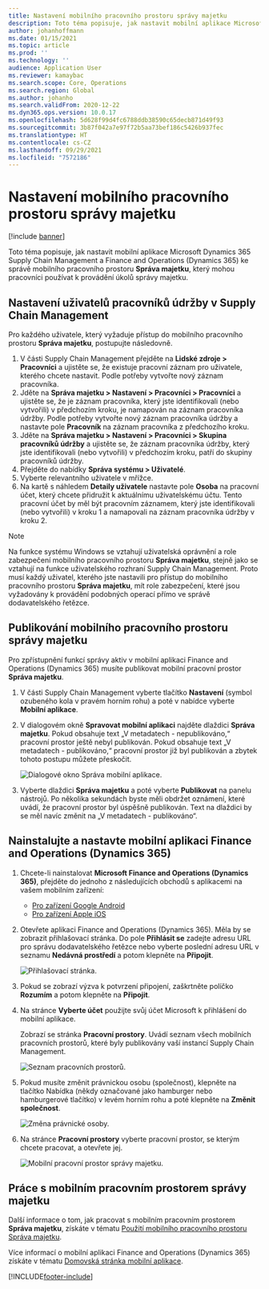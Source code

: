 ```yaml
---
title: Nastavení mobilního pracovního prostoru správy majetku
description: Toto téma popisuje, jak nastavit mobilní aplikace Microsoft Dynamics 365 Supply Chain Management a Finance and Operations (Dynamics 365) pro spuštění mobilního pracovního prostoru Asset management, který mohou pracovníci použít k provádění úkolů správy majetku.
author: johanhoffmann
ms.date: 01/15/2021
ms.topic: article
ms.prod: ''
ms.technology: ''
audience: Application User
ms.reviewer: kamaybac
ms.search.scope: Core, Operations
ms.search.region: Global
ms.author: johanho
ms.search.validFrom: 2020-12-22
ms.dyn365.ops.version: 10.0.17
ms.openlocfilehash: 5d628f99d4fc6788ddb38590c65decb871d49f93
ms.sourcegitcommit: 3b87f042a7e97f72b5aa73bef186c5426b937fec
ms.translationtype: HT
ms.contentlocale: cs-CZ
ms.lasthandoff: 09/29/2021
ms.locfileid: "7572186"
---
```

# <a name="set-up-the-asset-management-mobile-workspace"></a>Nastavení mobilního pracovního prostoru správy majetku

[!include [banner](../includes/banner.md)]

Toto téma popisuje, jak nastavit mobilní aplikace Microsoft Dynamics 365 Supply Chain Management a Finance and Operations (Dynamics 365) ke správě mobilního pracovního prostoru **Správa majetku**, který mohou pracovníci používat k provádění úkolů správy majetku.

## <a name="set-up-maintenance-worker-users-in-supply-chain-management"></a>Nastavení uživatelů pracovníků údržby v Supply Chain Management

Pro každého uživatele, který vyžaduje přístup do mobilního pracovního prostoru **Správa majetku**, postupujte následovně.

1. V části Supply Chain Management přejděte na **Lidské zdroje \> Pracovníci** a ujistěte se, že existuje pracovní záznam pro uživatele, kterého chcete nastavit. Podle potřeby vytvořte nový záznam pracovníka.
1. Jděte na **Správa majetku \> Nastavení \> Pracovníci \> Pracovníci** a ujistěte se, že je záznam pracovníka, který jste identifikovali (nebo vytvořili) v předchozím kroku, je namapován na záznam pracovníka údržby. Podle potřeby vytvořte nový záznam pracovníka údržby a nastavte pole **Pracovník** na záznam pracovníka z předchozího kroku.
1. Jděte na **Správa majetku \> Nastavení \> Pracovníci \> Skupina pracovníků údržby** a ujistěte se, že záznam pracovníka údržby, který jste identifikovali (nebo vytvořili) v předchozím kroku, patří do skupiny pracovníků údržby.
1. Přejděte do nabídky **Správa systému \> Uživatelé**.
1. Vyberte relevantního uživatele v mřížce.
1. Na kartě s náhledem **Detaily uživatele** nastavte pole **Osoba** na pracovní účet, který chcete přidružit k aktuálnímu uživatelskému účtu. Tento pracovní účet by měl být pracovním záznamem, který jste identifikovali (nebo vytvořili) v kroku 1 a namapovali na záznam pracovníka údržby v kroku 2.

> [!NOTE]
> Na funkce systému Windows se vztahují uživatelská oprávnění a role zabezpečení mobilního pracovního prostoru **Správa majetku**, stejně jako se vztahují na funkce uživatelského rozhraní Supply Chain Management. Proto musí každý uživatel, kterého jste nastavili pro přístup do mobilního pracovního prostoru **Správa majetku**, mít role zabezpečení, které jsou vyžadovány k provádění podobných operací přímo ve správě dodavatelského řetězce.

## <a name="publish-the-asset-management-mobile-workspace"></a>Publikování mobilního pracovního prostoru správy majetku

Pro zpřístupnění funkcí správy aktiv v mobilní aplikaci Finance and Operations (Dynamics 365) musíte publikovat mobilní pracovní prostor **Správa majetku**.

1. V části Supply Chain Management vyberte tlačítko **Nastavení** (symbol ozubeného kola v pravém horním rohu) a poté v nabídce vyberte **Mobilní aplikace**.
1. V dialogovém okně **Spravovat mobilní aplikaci** najděte dlaždici **Správa majetku**. Pokud obsahuje text „V metadatech - nepublikováno,“ pracovní prostor ještě nebyl publikován. Pokud obsahuje text „V metadatech - publikováno,“ pracovní prostor již byl publikován a zbytek tohoto postupu můžete přeskočit.

    ![Dialogové okno Správa mobilní aplikace.](media/mobile-workspaces.png "Dialogové okno Správa mobilní aplikace")

1. Vyberte dlaždici **Správa majetku** a poté vyberte **Publikovat** na panelu nástrojů. Po několika sekundách byste měli obdržet oznámení, které uvádí, že pracovní prostor byl úspěšně publikován. Text na dlaždici by se měl navíc změnit na „V metadatech - publikováno“.

## <a name="install-and-set-up-the-finance-and-operations-dynamics-365-mobile-app"></a>Nainstalujte a nastavte mobilní aplikaci Finance and Operations (Dynamics 365)

1. Chcete-li nainstalovat **Microsoft Finance and Operations (Dynamics 365)**, přejděte do jednoho z následujících obchodů s aplikacemi na vašem mobilním zařízení:

    - [Pro zařízení Google Android](https://go.microsoft.com/fwlink/?linkid=850662)
    - [Pro zařízení Apple iOS](https://go.microsoft.com/fwlink/?linkid=850663)

1. Otevřete aplikaci Finance and Operations (Dynamics 365). Měla by se zobrazit přihlašovací stránka. Do pole **Přihlásit se** zadejte adresu URL pro správu dodavatelského řetězce nebo vyberte poslední adresu URL v seznamu **Nedávná prostředí** a potom klepněte na **Připojit**.

    ![Přihlašovací stránka.](media/mobile-app-sign-in.png "Přihlašovací stránka")

1. Pokud se zobrazí výzva k potvrzení připojení, zaškrtněte políčko **Rozumím** a potom klepněte na **Připojit**.
1. Na stránce **Vyberte účet** použijte svůj účet Microsoft k přihlášení do mobilní aplikace.

    Zobrazí se stránka **Pracovní prostory**. Uvádí seznam všech mobilních pracovních prostorů, které byly publikovány vaší instancí Supply Chain Management.

    ![Seznam pracovních prostorů.](media/mobile-app-workspaces.png "Seznam pracovních prostorů")

1. Pokud musíte změnit právnickou osobu (společnost), klepněte na tlačítko Nabídka (někdy označované jako hamburger nebo hamburgerové tlačítko) v levém horním rohu a poté klepněte na **Změnit společnost**.

    ![Změna právnické osoby.](media/mobile-app-change-comp.png "Změna právnické osoby.")

1. Na stránce **Pracovní prostory** vyberte pracovní prostor, se kterým chcete pracovat, a otevřete jej.

    ![Mobilní pracovní prostor správy majetku.](media/mobile-app-asset-workspace.png "Mobilní pracovní prostor správy majetku")

## <a name="work-with-the-asset-management-mobile-workspace"></a>Práce s mobilním pracovním prostorem správy majetku

Další informace o tom, jak pracovat s mobilním pracovním prostorem **Správa majetku**, získáte v tématu [Použití mobilního pracovního prostoru Správa majetku](asset-management-mobile-workspace.md).

Více informací o mobilní aplikaci Finance and Operations (Dynamics 365) získáte v tématu [Domovská stránka mobilní aplikace](../../fin-ops-core/dev-itpro/mobile-apps/Mobile-app-home-page.md).


[!INCLUDE[footer-include](../../includes/footer-banner.md)]